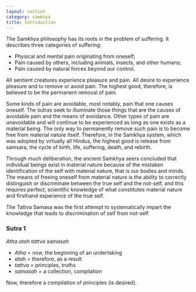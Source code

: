 ```yaml
---
layout: section
category: samkhya
title: Introduction
---
```

The Samkhya philosophy has its roots in the problem of suffering. It describes three categories of suffering:
- Physical and mental pain originating from oneself;
- Pain caused by others, including animals, insects, and other humans;
- Pain caused by natural forces beyond our control.

All sentient creatures experience pleasure and pain. All desire to experience pleasure and to remove or avoid pain. The highest good, therefore, is believed to be the permanent removal of pain.

Some kinds of pain are avoidable, most notably, pain that one causes oneself. The sutras seek to illuminate those things that are the causes of avoidable pain and the means of avoidance. Other types of pain are unavoidable and will continue to be experienced as long as one exists as a material being. The only way to permanently remove such pain is to become free from material nature itself. Therefore, in the Samkhya system, which was adopted by virtually all Hindus, the highest good is release from samsara, the cycle of birth, life, suffering, death, and rebirth.

Through much deliberation, the ancient Samkhya seers concluded that individual beings exist in material nature because of the mistaken identification of the self with material nature, that is our bodies and minds. The means of freeing oneself from material nature is the ability to correctly distinguish or discriminate between the true self and the not-self, and this requires perfect, scientific knowledge of what constitutes material nature and firsthand experience of the true self.

The Tattva Samasa was the first attempt to systematically impart the knowledge that leads to discrimination of self from not-self.

### Sutra 1
*Atha atah tattva samasah*
- *Atha* = now, the beginning of an undertaking 
- *atah* = therefore, as a result
- *tattva* = principles, truths
- *samasah* = a collection, compilation

Now, therefore a compilation of principles (is desired).